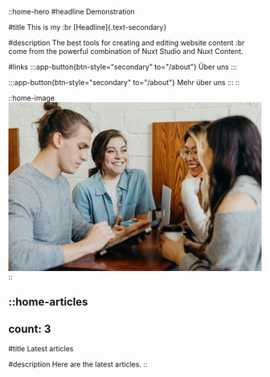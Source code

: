 ::home-hero
#headline
Demonstration

#title
This is my :br [Headline]{.text-secondary}

#description
The best tools for creating and editing website content :br come from the powerful combination of Nuxt Studio and Nuxt Content.

#links
  :::app-button{btn-style="secondary" to="/about"}
  Über uns
  :::

  :::app-button{btn-style="secondary" to="/about"}
  Mehr über uns
  :::
::

::home-image
![Demo image](/img/demo-img.jpg)
::

::home-articles
---
count: 3
---
#title
Latest articles

#description
Here are the latest articles.
::
